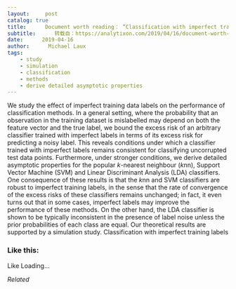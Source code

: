 ```yaml
---
layout:     post
catalog: true
title:      Document worth reading： “Classification with imperfect training labels”
subtitle:      转载自：https://analytixon.com/2019/04/16/document-worth-reading-classification-with-imperfect-training-labels/
date:      2019-04-16
author:      Michael Laux
tags:
    - study
    - simulation
    - classification
    - methods
    - derive detailed asymptotic properties
---
```


We study the effect of imperfect training data labels on the performance of classification methods. In a general setting, where the probability that an observation in the training dataset is mislabelled may depend on both the feature vector and the true label, we bound the excess risk of an arbitrary classifier trained with imperfect labels in terms of its excess risk for predicting a noisy label. This reveals conditions under which a classifier trained with imperfect labels remains consistent for classifying uncorrupted test data points. Furthermore, under stronger conditions, we derive detailed asymptotic properties for the popular $k$-nearest neighbour ($k$nn), Support Vector Machine (SVM) and Linear Discriminant Analysis (LDA) classifiers. One consequence of these results is that the $k$nn and SVM classifiers are robust to imperfect training labels, in the sense that the rate of convergence of the excess risks of these classifiers remains unchanged; in fact, it even turns out that in some cases, imperfect labels may improve the performance of these methods. On the other hand, the LDA classifier is shown to be typically inconsistent in the presence of label noise unless the prior probabilities of each class are equal. Our theoretical results are supported by a simulation study. Classification with imperfect training labels





### Like this:

Like Loading...


*Related*

